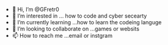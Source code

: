 - 👋 Hi, I’m @GFretr0
- 👀 I’m interested in ... how to code and cyber secearty 
- 🌱 I’m currently learning ...how to learn the codeing languge 
- 💞️ I’m looking to collaborate on ...games or websits 
- 📫 How to reach me ...email or instgram

<!---
GFretr0/GFretr0 is a ✨ special ✨ repository because its `README.md` (this file) appears on your GitHub profile.
You can click the Preview link to take a look at your changes.
--->
